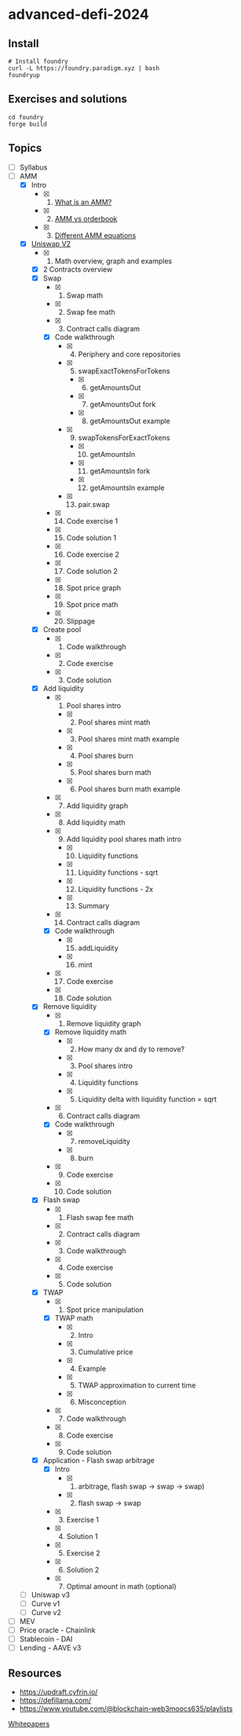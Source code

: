 # advanced-defi-2024

## Install

```shell
# Install foundry
curl -L https://foundry.paradigm.xyz | bash
foundryup
```

## Exercises and solutions

```shell
cd foundry
forge build
```

## Topics

- [ ] Syllabus
- [ ] AMM
  - [x] Intro
    - [x] 1. [What is an AMM?](./topics/amm/intro/what_is_amm.md)
    - [x] 2. [AMM vs orderbook](./topics/amm/intro/amm_order_book.md)
    - [x] 3. [Different AMM equations](./topics/amm/intro/amm_equations.md)
  - [x] [Uniswap V2](./topics/amm/uniswap-v2/README.md)
    - [x] 1. Math overview, graph and examples
    - [x] 2 Contracts overview
    - [x] Swap
      - [x] 1. Swap math
      - [x] 2. Swap fee math
      - [x] 3. Contract calls diagram
      - [x] Code walkthrough
        - [x] 4. Periphery and core repositories
        - [x] 5. swapExactTokensForTokens
          - [x] 6. getAmountsOut
          - [x] 7. getAmountsOut fork
          - [x] 8. getAmountsOut example
        - [x] 9. swapTokensForExactTokens
          - [x] 10. getAmountsIn
          - [x] 11. getAmountsIn fork
          - [x] 12. getAmountsIn example
        - [x] 13. pair.swap
      - [x] 14. Code exercise 1
      - [x] 15. Code solution 1
      - [x] 16. Code exercise 2
      - [x] 17. Code solution 2
      - [x] 18. Spot price graph
      - [x] 19. Spot price math
      - [x] 20. Slippage
    - [x] Create pool
      - [x] 1. Code walkthrough
      - [x] 2. Code exercise
      - [x] 3. Code solution
    - [x] Add liquidity
      - [x] 1. Pool shares intro
        - [x] 2. Pool shares mint math
        - [x] 3. Pool shares mint math example
        - [x] 4. Pool shares burn
        - [x] 5. Pool shares burn math
        - [x] 6. Pool shares burn math example
      - [x] 7. Add liquidity graph
      - [x] 8. Add liquidity math
      - [x] 9. Add liquidity pool shares math intro
        - [x] 10. Liquidity functions
        - [x] 11. Liquidity functions - sqrt
        - [x] 12. Liquidity functions - 2x
        - [x] 13. Summary
      - [x] 14. Contract calls diagram
      - [x] Code walkthrough
        - [x] 15. addLiquidity
        - [x] 16. mint
      - [x] 17. Code exercise
      - [x] 18. Code solution
    - [x] Remove liquidity
      - [x] 1. Remove liquidity graph
      - [x] Remove liquidity math
        - [x] 2. How many dx and dy to remove?
        - [x] 3. Pool shares intro
        - [x] 4. Liquidity functions
        - [x] 5. Liquidity delta with liquidity function = sqrt
      - [x] 6. Contract calls diagram
      - [x] Code walkthrough
        - [x] 7. removeLiquidity
        - [x] 8. burn
      - [x] 9. Code exercise
      - [x] 10. Code solution
    - [x] Flash swap
      - [x] 1. Flash swap fee math
      - [x] 2. Contract calls diagram
      - [x] 3. Code walkthrough
      - [x] 4. Code exercise
      - [x] 5. Code solution
    - [x] TWAP
      - [x] 1. Spot price manipulation
      - [x] TWAP math
        - [x] 2. Intro
        - [x] 3. Cumulative price
        - [x] 4. Example
        - [x] 5. TWAP approximation to current time
        - [x] 6. Misconception
      - [x] 7. Code walkthrough
      - [x] 8. Code exercise
      - [x] 9. Code solution
    - [x] Application - Flash swap arbitrage
      - [x] Intro
        - [x] 1. arbitrage, flash swap -> swap -> swap)
        - [x] 2. flash swap -> swap
      - [x] 3. Exercise 1
      - [x] 4. Solution 1
      - [x] 5. Exercise 2
      - [x] 6. Solution 2
      - [x] 7. Optimal amount in math (optional)
  - [ ] Uniswap v3
  - [ ] Curve v1
  - [ ] Curve v2
- [ ] MEV
- [ ] Price oracle - Chainlink
- [ ] Stablecoin - DAI
- [ ] Lending - AAVE v3

## Resources

- https://updraft.cyfrin.io/
- https://defillama.com/
- https://www.youtube.com/@blockchain-web3moocs635/playlists

[Whitepapers](./whitepapers)
